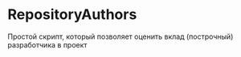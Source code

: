 # RepositoryAuthors
Простой скрипт, который позволяет оценить вклад (построчный) разработчика в проект
